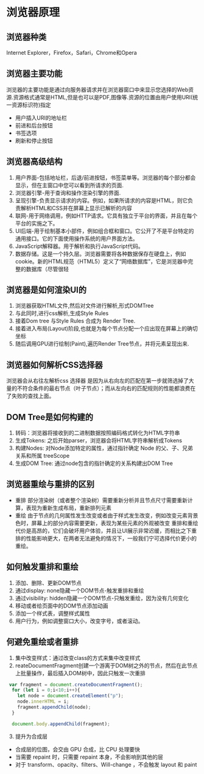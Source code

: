 # 浏览器原理
## 浏览器种类
Internet Explorer，Firefox，Safari，Chrome和Opera
## 浏览器主要功能
浏览器的主要功能是通过向服务器请求并在浏览器窗口中来显示您选择的Web资源.资源格式通常是HTML,但是也可以是PDF,图像等.资源的位置由用户使用URI(统一资源标识符)指定
- 用户插入URI的地址栏
- 前进和后台按钮
- 书签选项
- 刷新和停止按钮
## 浏览器高级结构
1. 用户界面-包括地址栏，后退/前进按钮，书签菜单等。浏览器的每个部分都会显示，但在主窗口中您可以看到所请求的页面.
2. 浏览器引擎-用于查询和操作渲染引擎的界面.
3. 呈现引擎-负责显示请求的内容。例如，如果所请求的内容是HTML，则它负责解析HTML和CSS并在屏幕上显示已解析的内容
4. 联网-用于网络调用，例如HTTP请求。它具有独立于平台的界面，并且在每个平台的实施之下。
5. UI后端-用于绘制基本小部件，例如组合框和窗口。它公开了不是平台特定的通用接口。它的下面使用操作系统的用户界面方法。
6. JavaScript解释器。用于解析和执行JavaScript代码。
7. 数据存储。这是一个持久层。浏览器需要将各种数据保存在硬盘上，例如cookie。新的HTML规范（HTML5）定义了“网络数据库”，它是浏览器中完整的数据库（尽管很轻
## 浏览器是如何渲染UI的
1. 浏览器获取HTML文件,然后对文件进行解析,形式DOMTree
2. 与此同时,进行css解析,生成Style Rules
3. 接着Dom tree 与Style Rules 合成为 Render Tree.
4. 接着进入布局(Layout)阶段,也就是为每个节点分配一个应出现在屏幕上的确切坐标
5. 随后调用GPU进行绘制(Paint),遍历Render Tree节点，并将元素呈现出来.
## 浏览器如何解析CSS选择器
浏览器会从右往左解析css 选择器
是因为从右向左的匹配在第一步就筛选掉了大量的不符合条件的最右节点（叶子节点）；而从左向右的匹配规则的性能都浪费在了失败的查找上面。
## DOM Tree是如何构建的
1. 转码：浏览器将接收到的二进制数据按照编码格式转化为HTML字符串
2. 生成Tokens: 之后开始parser，浏览器会将HTML字符串解析成Tokens
3. 构建Nodes: 对Node添加特定的属性，通过指针确定 Node 的父、子、兄弟关系和所属 treeScope
4. 生成DOM Tree: 通过node包含的指针确定的关系构建出DOM Tree
## 浏览器重绘与重排的区别
- 重排
部分渲染树（或者整个渲染树）需要重新分析并且节点尺寸需要重新计算，表现为重新生成布局，重新排列元素
- 重绘
由于节点的几何属性发生改变或者由于样式发生改变，例如改变元素背景色时，屏幕上的部分内容需要更新，表现为某些元素的外观被改变
重排和重绘代价是高昂的，它们会破坏用户体验，并且让UI展示非常迟缓，而相比之下重排的性能影响更大，在两者无法避免的情况下，一般我们宁可选择代价更小的重绘。
## 如何触发重排和重绘
1. 添加、删除、更新DOM节点
2. 通过display: none隐藏一个DOM节点-触发重排和重绘
3. 通过visibility: hidden隐藏一个DOM节点-只触发重绘，因为没有几何变化
4. 移动或者给页面中的DOM节点添加动画
5. 添加一个样式表，调整样式属性
6. 用户行为，例如调整窗口大小，改变字号，或者滚动。
## 何避免重绘或者重排
1. 集中改变样式：通过改变class的方式来集中改变样式
2. reateDocumentFragment创建一个游离于DOM树之外的节点，然后在此节点上批量操作，最后插入DOM树中，因此只触发一次重排
```js
 var fragment = document.createDocumentFragment();
  for (let i = 0;i<10;i++){
    let node = document.createElement("p");
    node.innerHTML = i;
    fragment.appendChild(node);
  }

  document.body.appendChild(fragment);
 ```
 3. 提升为合成层
   - 合成层的位图，会交由 GPU 合成，比 CPU 处理要快
   - 当需要 repaint 时，只需要 repaint 本身，不会影响到其他的层
   - 对于 transform、opacity、filters、Will-change ，不会触发 layout 和 paint
